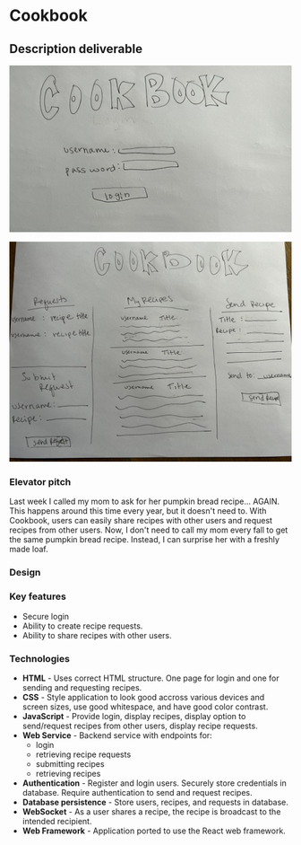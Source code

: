 # Cookbook
## Description deliverable
![User login page for the Cookbook application.](Cookbook_login.jpg)

![User homepage for the Cookbook application.](Cookbook.jpg)
### Elevator pitch
Last week I called my mom to ask for her pumpkin bread recipe... AGAIN. This happens around this time every year, but it doesn't need to. With Cookbook, users can easily share recipes with other users and request recipes from other users. Now, I don't need to call my mom every fall to get the same pumpkin bread recipe. Instead, I can surprise her with a freshly made loaf.
### Design
### Key features
- Secure login
- Ability to create recipe requests.
- Ability to share recipes with other users.
### Technologies
- **HTML** - Uses correct HTML structure. One page for login and one for sending and requesting recipes.
- **CSS** - Style application to look good accross various devices and screen sizes, use good whitespace, and have good color contrast.
- **JavaScript** - Provide login, display recipes, display option to send/request recipes from other users, display recipe requests. 
- **Web Service** - Backend service with endpoints for:
   - login
   - retrieving recipe requests
   - submitting recipes
   - retrieving recipes
- **Authentication** - Register and login users. Securely store credentials in database. Require authentication to send and request recipes.
- **Database persistence** - Store users, recipes, and requests in database.
- **WebSocket** - As a user shares a recipe, the recipe is broadcast to the intended recipient.
- **Web Framework** - Application ported to use the React web framework.
